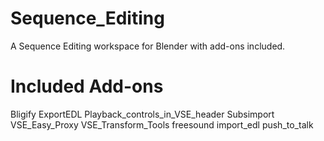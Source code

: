 # Sequence_Editing
A Sequence Editing workspace for Blender with add-ons included.

# Included Add-ons

Bligify
ExportEDL
Playback_controls_in_VSE_header
Subsimport
VSE_Easy_Proxy
VSE_Transform_Tools
freesound
import_edl
push_to_talk
